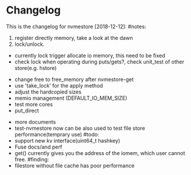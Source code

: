# Changelog
This is the changelog for nvmestore
[2018-12-12]:
#notes:
1. register directly memory, take a look at the dawn
2. lock/unlock.
  * currently lock trigger allocate io memory, this need to be fixed
  * check lock when operating during puts/gets?, check unit\_test of other store(e.g. hstore)

[2018-11-12]:
#todo:
  - change free to free\_memory after nvmestore-get
  - use 'take\_lock' for the apply method
  - adjust the hardcopied sizes
  - memio management (DEFAULT_IO_MEM_SIZE)
  - test more cores
  - put\_direct


[2018-07-31]: 
#added:
  - more documents
  - test-nvmestore now can be also used to test file store performance(temprary use)
#todo:
  - support new kv interface(uint64_t hashkey)
  - Fuse docs/and perf
  - get() currently gives you the address of the iomem, which user cannot free. 
#finding:
  - filestore without file cache has poor performance

